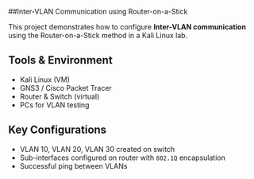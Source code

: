 ##Inter-VLAN Communication using Router-on-a-Stick

This project demonstrates how to configure **Inter-VLAN communication** using the Router-on-a-Stick method in a Kali Linux lab.

## Tools & Environment
- Kali Linux (VM)
- GNS3 / Cisco Packet Tracer
- Router & Switch (virtual)
- PCs for VLAN testing

## Key Configurations
- VLAN 10, VLAN 20, VLAN 30 created on switch
- Sub-interfaces configured on router with `802.1Q` encapsulation
- Successful ping between VLANs
